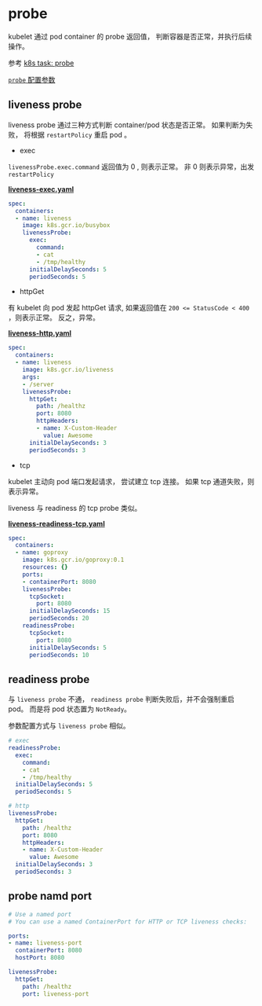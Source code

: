 # probe

kubelet 通过 pod container 的 probe 返回值， 判断容器是否正常，并执行后续操作。

参考 [k8s task: probe](https://kubernetes.io/docs/tasks/configure-pod-container/configure-liveness-readiness-probes/#use-a-named-port)

[`probe` 配置参数](https://kubernetes.io/docs/tasks/configure-pod-container/configure-liveness-readiness-probes/#configure-probes)

## liveness probe

liveness probe 通过三种方式判断 container/pod 状态是否正常。 如果判断为失败， 将根据 `restartPolicy` 重启 pod 。

+ exec

`livenessProbe.exec.command` 返回值为 0 , 则表示正常。 非 0 则表示异常，出发 `restartPolicy`

[**liveness-exec.yaml**](liveness-exec.yaml)

```yaml
spec:
  containers:
  - name: liveness
    image: k8s.gcr.io/busybox
    livenessProbe:
      exec:
        command:
        - cat
        - /tmp/healthy
      initialDelaySeconds: 5
      periodSeconds: 5
```

+ httpGet

有 kubelet 向 pod 发起 httpGet 请求, 如果返回值在 `200 <= StatusCode < 400` ，则表示正常。 反之，异常。

[**liveness-http.yaml**](liveness-http.yaml)

```yaml
spec:
  containers:
  - name: liveness
    image: k8s.gcr.io/liveness
    args:
    - /server
    livenessProbe:
      httpGet:
        path: /healthz
        port: 8080
        httpHeaders:
        - name: X-Custom-Header
          value: Awesome
      initialDelaySeconds: 3
      periodSeconds: 3
```



+ tcp

kubelet 主动向 pod 端口发起请求， 尝试建立 tcp 连接。 如果 tcp 通道失败，则表示异常。

liveness 与 readiness 的 tcp probe 类似。 

[**liveness-readiness-tcp.yaml**](liveness-readiness-tcp.yaml)

```yaml
spec:
  containers:
  - name: goproxy
    image: k8s.gcr.io/goproxy:0.1
    resources: {}
    ports:
    - containerPort: 8080
    livenessProbe:
      tcpSocket:
        port: 8080
      initialDelaySeconds: 15
      periodSeconds: 20
    readinessProbe:
      tcpSocket:
        port: 8080
      initialDelaySeconds: 5
      periodSeconds: 10
```


## readiness probe

与 `liveness probe` 不通， `readiness probe` 判断失败后，并不会强制重启 pod。 而是将 pod 状态置为 `NotReady`。

参数配置方式与 `liveness probe` 相似。

```yaml
# exec
readinessProbe:
  exec:
    command:
    - cat
    - /tmp/healthy
  initialDelaySeconds: 5
  periodSeconds: 5

# http
livenessProbe:
  httpGet:
    path: /healthz
    port: 8080
    httpHeaders:
    - name: X-Custom-Header
      value: Awesome
  initialDelaySeconds: 3
  periodSeconds: 3
```

## probe namd port

```yaml
# Use a named port
# You can use a named ContainerPort for HTTP or TCP liveness checks:

ports:
- name: liveness-port
  containerPort: 8080
  hostPort: 8080

livenessProbe:
  httpGet:
    path: /healthz
    port: liveness-port
```